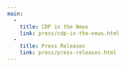 ```yaml
---
main:
  -
    title: CDP in the News
    link: press/cdp-in-the-news.html
  -
    title: Press Releases
    link: press/press-releases.html
---
```

